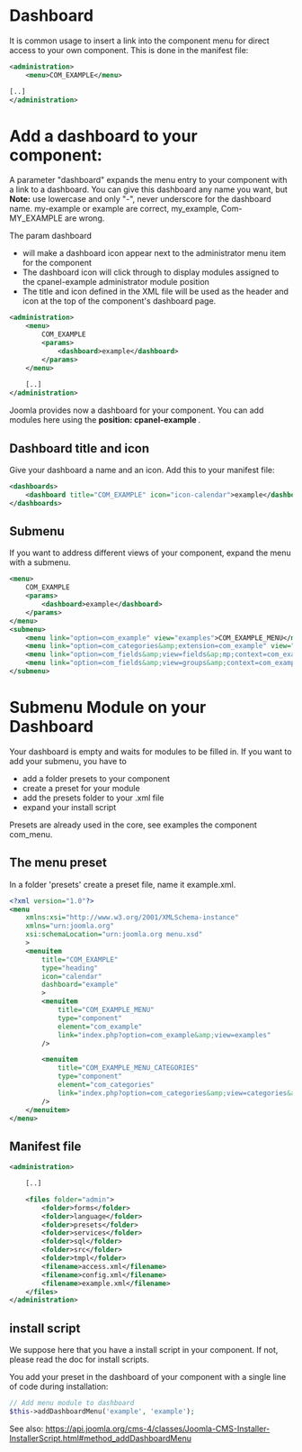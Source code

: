 Dashboard
=======================
It is common usage to insert a link into the component menu for direct access to your own component.
This is done in the manifest file: 

```xml title="Menu item Component in example.xml "
<administration>
	<menu>COM_EXAMPLE</menu>

[..]
</administration>
```
Add a dashboard to your component:
==================================

A parameter "dashboard" expands the menu entry to your component with a link to a dashboard. You can give this dashboard any name you want, but <strong> Note:</strong> use lowercase and only "-", never underscore for the dashboard name.
my-example or example are correct, my_example, Com-MY_EXAMPLE are wrong.

The param dashboard
- will make a dashboard icon appear next to the administrator menu item for the component
- The dashboard icon will click through to display modules assigned to the cpanel-example administrator module position
- The title and icon defined in the XML file will be used as the header and icon at the top of the component's dashboard page.

```xml title="Dashboard Link "
<administration>
	<menu>
		COM_EXAMPLE
		<params>
			<dashboard>example</dashboard>
		</params>
	</menu>
	
	[..]
</administration>
```
Joomla provides now a dashboard for your component. You can add modules here using the <strong> position: cpanel-example </strong>. 

## Dashboard title and icon 

Give your dashboard a name and an icon. Add this to your manifest file:

```xml title="Dashboard title and icon"
<dashboards>
	<dashboard title="COM_EXAMPLE" icon="icon-calendar">example</dashboard>
</dashboards>
```

## Submenu
If you want to address different views of your component, expand the menu with a submenu.  

```xml title="Submenu items"
<menu>
	COM_EXAMPLE
	<params>
		<dashboard>example</dashboard>
	</params>
</menu>
<submenu>
	<menu link="option=com_example" view="examples">COM_EXAMPLE_MENU</menu>
	<menu link="option=com_categories&amp;extension=com_example" view="categories">COM_EXAMPLE_ENU_CATEGORIES</menu>
	<menu link="option=com_fields&amp;view=fields&ap;mp;context=com_example.example">COM_EXAMPLE_MENU_FIELDS</menu>
	<menu link="option=com_fields&amp;view=groups&amp;context=com_example.example">COM_EXAMPLE_MENU_FIELD_GROUPS</menu>
</submenu>
```

# Submenu Module on your Dashboard

Your dashboard is empty and waits for modules to be filled in. If you want to add your submenu, you have to
- add a folder presets to your component
- create a preset for your module
- add the presets folder to your .xml file
- expand your install script

Presets are already used in the core, see examples the component com_menu.

## The menu preset

In a folder 'presets' create a preset file, name it example.xml. 

```xml title="presets/example.xml"
<?xml version="1.0"?>
<menu
	xmlns:xsi="http://www.w3.org/2001/XMLSchema-instance"
	xmlns="urn:joomla.org"
	xsi:schemaLocation="urn:joomla.org menu.xsd"
	>
	<menuitem
		title="COM_EXAMPLE"
		type="heading"
		icon="calendar"
		dashboard="example"
		>
		<menuitem
			title="COM_EXAMPLE_MENU"
			type="component"
			element="com_example"
			link="index.php?option=com_example&amp;view=examples"
		/>

		<menuitem
			title="COM_EXAMPLE_MENU_CATEGORIES"
			type="component"
			element="com_categories"
			link="index.php?option=com_categories&amp;view=categories&amp;extension=com_example"
		/>
	</menuitem>
</menu>
```


## Manifest file

```xml title="New folder in example.xml"
<administration>

	[..]

	<files folder="admin">
		<folder>forms</folder>
		<folder>language</folder>
		<folder>presets</folder>
		<folder>services</folder>
		<folder>sql</folder>
		<folder>src</folder>
		<folder>tmpl</folder>
		<filename>access.xml</filename>
		<filename>config.xml</filename>
		<filename>example.xml</filename>
	</files>
</administration>
```

## install script

We suppose here that you have a install script in your component. If not, please read the doc for install scripts.

You add your preset in the dashboard of your component with a single line of code during installation: 

```php title="installation script"
// Add menu module to dashboard 
$this->addDashboardMenu('example', 'example');
```

See also: https://api.joomla.org/cms-4/classes/Joomla-CMS-Installer-InstallerScript.html#method_addDashboardMenu

